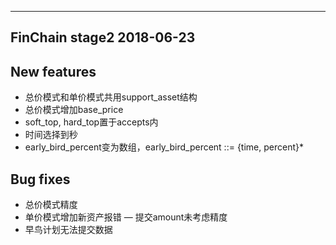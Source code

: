 ---------------------------------------------------------------------
FinChain stage2 2018-06-23
---------------------------------------------------------------------
New features
--------
- 总价模式和单价模式共用support_asset结构
- 总价模式增加base_price
- soft_top, hard_top置于accepts内
- 时间选择到秒
- early_bird_percent变为数组，early_bird_percent ::= {time, percent}*

Bug fixes
--------
- 总价模式精度
- 单价模式增加新资产报错
— 提交amount未考虑精度
- 早鸟计划无法提交数据
